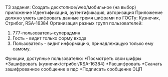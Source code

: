 ТЗ задания:
Создать десктопное/web/мобильное (на выбор) приложение
Идентификация, аутентификация, авторизация
Приложение должно уметь шифровать данные тремя шифрами по ГОСТу: Кузнечик, Стрибог, RSA-16384
Организация разных групп пользователей: 
1. 777-пользователь-суперадмин
2. Гость - видит только форму входа
3. Пользователь - видит информацию, принадлежащую только ему самому.

Функции, доступные пользователю:
*Посмотреть свои шифры
*Зашифровать (кузнечик/стрибог/RSA-16384)
*Расшифровать
*Скачать зашифрованное сообщение в пдф
*Подписать сообщение ЭЦП

